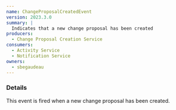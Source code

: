 ```yaml
---
name: ChangeProposalCreatedEvent
version: 2023.3.0
summary: |
  Indicates that a new change proposal has been created
producers:
  - Change Proposal Creation Service
consumers:
  - Activity Service
  - Notification Service
owners:
  - sbegaudeau
---
```


### Details

This event is fired when a new change proposal has been created.

<NodeGraph title="Consumer / Producer Diagram" />